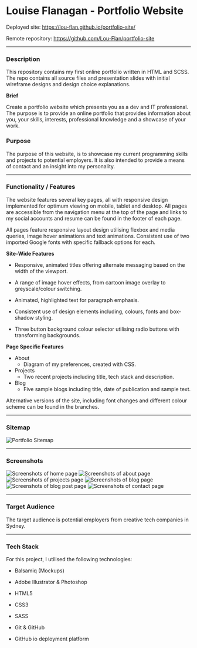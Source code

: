 # Louise Flanagan - Portfolio Website



Deployed site: https://lou-flan.github.io/portfolio-site/

Remote repository: https://github.com/Lou-Flan/portfolio-site



------

### **Description**

This repository contains my first online portfolio written in HTML and SCSS. The repo contains all source files and presentation slides with initial wireframe designs and design choice explanations.

**Brief**

Create a portfolio website which presents you as a dev and IT professional. The purpose is to provide an online portfolio that provides information about you, your skills, interests, professional knowledge and a showcase of your work.

### **Purpose**

The purpose of this website, is to showcase my current programming skills and projects to potential employers. It is also intended to provide a means of contact and an insight into my personality.

------

### **Functionality / Features**

The website features several key pages, all with responsive design implemented for optimum viewing on mobile, tablet and desktop. All pages are accessible from the navigation menu at the top of the page and links to my social accounts and resume can be found in the footer of each page.

All pages feature responsive layout design utilising flexbox and media queries, image hover animations and text animations. Consistent use of two imported Google fonts with specific fallback options for each.

**Site-Wide Features**

- Responsive, animated titles offering alternate messaging based on the width of the viewport.

- A range of image hover effects, from cartoon image overlay to greyscale/colour switching.

- Animated, highlighted text for paragraph emphasis.

- Consistent use of design elements including, colours, fonts and box-shadow styling.

- Three button background colour selector utilising radio buttons with transforming backgrounds.

**Page Specific Features**

- About 
  - Diagram of my preferences, created with CSS.
- Projects
  - Two recent projects including title, tech stack and description.
- Blog
  - Five sample blogs including title, date of publication and sample text.

Alternative versions of the site, including font changes and different colour scheme can be found in the branches.


------

### **Sitemap**

![Portfolio Sitemap](./docs/sitemap.jpg)

------

### **Screenshots**

![Screenshots of home page](./docs/screenshot-02.jpg)
![Screenshots of about page](./docs/screenshot-03.jpg)
![Screenshots of projects page](./docs/screenshot-04.jpg)
![Screenshots of blog page](./docs/screenshot-05.jpg)
![Screenshots of blog post page](./docs/screenshot-07.jpg)
![Screenshots of contact page](./docs/screenshot-06.jpg)

------
### **Target Audience**

The target audience is potential employers from creative tech companies in Sydney. 

------

### **Tech Stack**

For this project, I utilised the following technologies:

- Balsamiq (Mockups)
- Adobe Illustrator & Photoshop

- HTML5
- CSS3
- SASS
- Git & GitHub
- GitHub io deployment platform